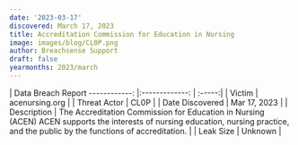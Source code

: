 ```yaml
---
date: '2023-03-17'
discovered: March 17, 2023
title: Accreditation Commission for Education in Nursing
image: images/blog/CL0P.png
author: Breachsense Support
draft: false
yearmonths: 2023/march
---
```



| Data Breach Report
------------:     |:-------------:    | :-----:|
| Victim      | acenursing.org      | 
| Threat Actor      | CL0P      | 
| Date Discovered      | Mar 17, 2023      | 
| Description      | The Accreditation Commission for Education in Nursing (ACEN) ACEN supports the interests of nursing education, nursing practice, and the public by the functions of accreditation.      | 
| Leak Size      | Unknown      | 

